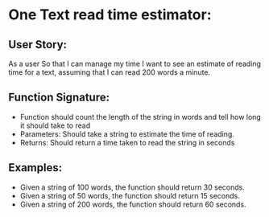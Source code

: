 # One Text read time estimator:

## User Story:
As a user
So that I can manage my time
I want to see an estimate of reading time for a text, assuming that I can read 200 words a minute.

## Function Signature:
- Function should count the length of the string in words and tell how long it should 
take to read
- Parameters: Should take a string to estimate the time of reading.
- Returns: Should return a time taken to read the string in seconds

## Examples:
- Given a string of 100 words, the function should return 30 seconds.
- Given a string of 50 words, the function should return 15 seconds.
- Given a string of 200 words, the function should return 60 seconds.